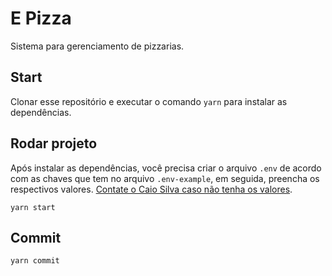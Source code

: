 # E Pizza

Sistema para gerenciamento de pizzarias.

## Start

Clonar esse repositório e executar o comando `yarn` para instalar as dependências.

## Rodar projeto

Após instalar as dependências, você precisa criar o arquivo `.env` de acordo com as chaves que tem no arquivo `.env-example`, em seguida, preencha os respectivos valores. [Contate o Caio Silva caso não tenha os valores](mailto:caio_silvabatista@hotmail.com).

`yarn start`

## Commit

`yarn commit`
